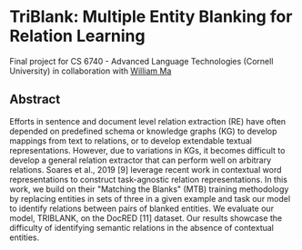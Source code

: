 # TriBlank: Multiple Entity Blanking for Relation Learning

Final project for CS 6740 - Advanced Language Technologies (Cornell University) in collaboration with [William Ma](https://github.com/whoiswillma)

## Abstract

Efforts in sentence and document level relation extraction (RE) have often depended on predefined schema or knowledge graphs (KG) to develop mappings from text to relations, or to develop extendable textual representations. However, due to variations in KGs, it becomes difficult to develop a general relation extractor that can perform well on arbitrary relations. Soares et al., 2019 [9] leverage recent work in contextual word representations to construct task-agnostic relation representations. In this work, we build on their "Matching the Blanks" (MTB) training methodology by replacing entities in sets of three in a given example and task our model to identify relations between pairs of blanked entities. We evaluate our model, TRIBLANK, on the DocRED [11] dataset. Our results showcase the difficulty of identifying semantic relations in the absence of contextual entities.
